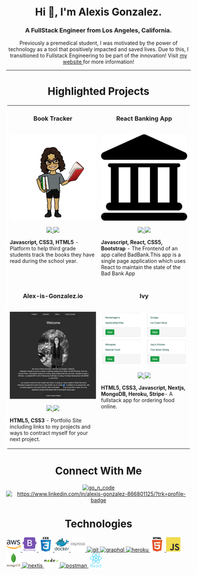 <h1 align="center">Hi 👋, I'm Alexis Gonzalez.</h1>
<h3 align="center">A FullStack Engineer from Los Angeles, California.</h3>

<p align="center">Previously a premedical student, I was motivated by the power of technology as a tool that positively impacted and saved lives. Due to this, I transitioned to Fullstack Engineering to be part of the innovation! Visit <a href="https://alex-is-gonzalez.github.io/index.html">my website </a> for more information!
</p>
<hr/>

<h1 align="center"> Highlighted Projects</h1>
<table bordercolor="ffffff">
  
  <tr>
    <td width="50%" valign="top">
      <h3 align="center">Book Tracker</h3>
        <br />
        <a target="_blank" href="https://msreader.netlify.app/">
            <img src="images/teach.png" width="100%" alt="Book App"/>
        </a>
        <br />
        <p align="center">
          
  <a href="https://github.com/Alex-is-Gonzalez/Mr.Reader" target="_blank">
    <img src="https://img.shields.io/static/v1?label=|&message=REPO&color=23555f&style=plastic&logo=github&logo-color=white"/>
  </a>  
  <a href="https://msreader.netlify.app/" target="_blank">
    <img src="https://img.shields.io/static/v1?label=|&message=WEBSITE&color=orange&style=plastic&logo=wordpress&logo-color=white"/>
  </a>
      </p>
        <p><strong>Javascript, CSS3, HTML5 </strong> - Platform to help third grade students track the books they have read during the school year.</p>
    </td>
    <td width="50%" valign="top">
      <h3 align="center">React Banking App</h3>
        <br />
      <a target="_blank" href="http://alexis-gonzalez-banking-app.s3-website-us-west-1.amazonaws.com/#/">
            <img src="images/bank.png" width="100%"  alt="React Banking App"/>
        </a>
        <br />
        <p align="center">
          
  <a href="https://github.com/Alex-is-Gonzalez/Bad_Bank" target="_blank">
    <img src="https://img.shields.io/static/v1?label=|&message=REPO&color=23555f&style=plastic&logo=github&logo-color=white"/>
  </a>
  <a href="http://alexis-gonzalez-banking-app.s3-website-us-west-1.amazonaws.com/#/">
    <img src="https://img.shields.io/static/v1?label=|&message=WEBSITE&color=orange&style=plastic&logo=wordpress&logo-color=white"/>
  </a>
      </p>
        <p><strong>Javascript, React, CSS5, Bootstrap</strong> - The Frontend of an app called BadBank.This app is a single page application which uses React to maintain the state of the Bad Bank App</p>
    </td>
  </tr>
  
  <tr>
    <td width="50%" valign="top">
      <h3 align="center">Alex-is-Gonzalez.io</h3>
      <br />
        <a target="_blank" href="https://shawncharles.com">
          <img src="images/port.png" width="100%" alt="Portfolio"/>
        </a>
      <br />
        <p align="center">
  <a href="https://github.com/Alex-is-Gonzalez/Alex-is-Gonzalez.github.io" target="_blank">
    <img src="https://img.shields.io/static/v1?label=|&message=REPO&color=23555f&style=plastic&logo=github&logo-color=white"/>
  </a>
  <a href="https://alex-is-gonzalez.github.io/" target="_blank">
    <img src="https://img.shields.io/static/v1?label=|&message=WEBSITE&color=orange&style=plastic&logo=wordpress&logo-color=white"/>
  </a>
      </p>
        <p><strong>HTML5, CSS3 </strong> - Portfolio Site including links to my projects and ways to contract myself for your next project.</p>
    </td>
    <td width="50%" valign="top">
      <h3 align="center">Ivy</h3>
        <br />
        <a target="_blank" href='https://mysterious-cliffs-25536.herokuapp.com/'>
          <img src="images/ivy-1.png" width="100%" alt="Ivy App"/>
        </a>
        <br />
        <p align="center">
          
  <a href="https://github.com/Alex-is-Gonzalez/Food_Order-" target="_blank">
    <img src="https://img.shields.io/static/v1?label=|&message=REPO&color=23555f&style=plastic&logo=github&logo-color=white"/>
  </a>
  <a href="https://mysterious-cliffs-25536.herokuapp.com/" target="_blank">
    <img src="https://img.shields.io/static/v1?label=|&message=WEBSITE&color=orange&style=plastic&logo=wordpress&logo-color=white"/>
  </a>
      </p>
        <p><strong>HTML5, CSS3, Javascript, Nextjs, MongoDB, Heroku, Stripe</strong>- A fullstack app for ordering food online.</p>
    </td>
  </tr>
</table>


<h1 align="center">Connect With Me</h1>
<p align="center">
<a href="https://twitter.com/go_n_code" target="blank"><img align="center" src="https://raw.githubusercontent.com/rahuldkjain/github-profile-readme-generator/master/src/images/icons/Social/twitter.svg" alt="go_n_code" height="30" width="40" /></a>
<a href="https://linkedin.com/in/https://www.linkedin.com/in/alexis-gonzalez-866801125/?trk=profile-badge" target="blank"><img align="center" src="https://raw.githubusercontent.com/rahuldkjain/github-profile-readme-generator/master/src/images/icons/Social/linked-in-alt.svg" alt="https://www.linkedin.com/in/alexis-gonzalez-866801125/?trk=profile-badge" height="30" width="40" /></a>
</p>

<h1 align="center">Technologies</h1>
<p align="left"> <a href="https://aws.amazon.com" target="_blank" rel="noreferrer"> <img src="https://raw.githubusercontent.com/devicons/devicon/master/icons/amazonwebservices/amazonwebservices-original-wordmark.svg" alt="aws" width="40" height="40"/> </a> <a href="https://getbootstrap.com" target="_blank" rel="noreferrer"> <img src="https://raw.githubusercontent.com/devicons/devicon/master/icons/bootstrap/bootstrap-plain-wordmark.svg" alt="bootstrap" width="40" height="40"/> </a> <a href="https://www.w3schools.com/css/" target="_blank" rel="noreferrer"> <img src="https://raw.githubusercontent.com/devicons/devicon/master/icons/css3/css3-original-wordmark.svg" alt="css3" width="40" height="40"/> </a> <a href="https://www.docker.com/" target="_blank" rel="noreferrer"> <img src="https://raw.githubusercontent.com/devicons/devicon/master/icons/docker/docker-original-wordmark.svg" alt="docker" width="40" height="40"/> </a> <a href="https://expressjs.com" target="_blank" rel="noreferrer"> <img src="https://raw.githubusercontent.com/devicons/devicon/master/icons/express/express-original-wordmark.svg" alt="express" width="40" height="40"/> </a> <a href="https://git-scm.com/" target="_blank" rel="noreferrer"> <img src="https://www.vectorlogo.zone/logos/git-scm/git-scm-icon.svg" alt="git" width="40" height="40"/> </a> <a href="https://graphql.org" target="_blank" rel="noreferrer"> <img src="https://www.vectorlogo.zone/logos/graphql/graphql-icon.svg" alt="graphql" width="40" height="40"/> </a> <a href="https://heroku.com" target="_blank" rel="noreferrer"> <img src="https://www.vectorlogo.zone/logos/heroku/heroku-icon.svg" alt="heroku" width="40" height="40"/> </a> <a href="https://www.w3.org/html/" target="_blank" rel="noreferrer"> <img src="https://raw.githubusercontent.com/devicons/devicon/master/icons/html5/html5-original-wordmark.svg" alt="html5" width="40" height="40"/> </a> <a href="https://developer.mozilla.org/en-US/docs/Web/JavaScript" target="_blank" rel="noreferrer"> <img src="https://raw.githubusercontent.com/devicons/devicon/master/icons/javascript/javascript-original.svg" alt="javascript" width="40" height="40"/> </a> <a href="https://www.mongodb.com/" target="_blank" rel="noreferrer"> <img src="https://raw.githubusercontent.com/devicons/devicon/master/icons/mongodb/mongodb-original-wordmark.svg" alt="mongodb" width="40" height="40"/> </a> <a href="https://nextjs.org/" target="_blank" rel="noreferrer"> <img src="https://cdn.worldvectorlogo.com/logos/nextjs-2.svg" alt="nextjs" width="40" height="40"/> </a> <a href="https://nodejs.org" target="_blank" rel="noreferrer"> <img src="https://raw.githubusercontent.com/devicons/devicon/master/icons/nodejs/nodejs-original-wordmark.svg" alt="nodejs" width="40" height="40"/> </a> <a href="https://postman.com" target="_blank" rel="noreferrer"> <img src="https://www.vectorlogo.zone/logos/getpostman/getpostman-icon.svg" alt="postman" width="40" height="40"/> </a> <a href="https://reactjs.org/" target="_blank" rel="noreferrer"> <img src="https://raw.githubusercontent.com/devicons/devicon/master/icons/react/react-original-wordmark.svg" alt="react" width="40" height="40"/> </a> </p>
